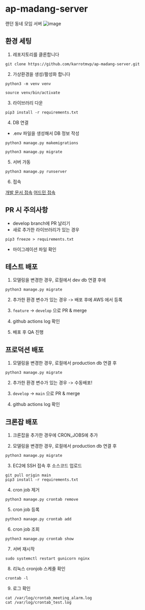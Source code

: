 # ap-madang-server
랜던 동네 모임 서버
![image](https://user-images.githubusercontent.com/57395765/137661835-504cf61f-530d-4772-97d1-f47ac7792078.png)


## 환경 세팅

1. 레포지토리를 클론합니다
```
git clone https://github.com/karrotmvp/ap-madang-server.git
```

2. 가상환경을 생성/활성화 합니다
```
python3 -m venv venv
```
```
source venv/bin/activate
```

3. 라이브러리 다운
```
pip3 install -r requirements.txt
```

4. DB 연결
* .env 파일을 생성해서 DB 정보 작성

```
python3 manage.py makemigrations
```

```
python3 manage.py migrate
```

5. 서버 가동
```
python3 manage.py runserver
```

6. 접속

[개발 문서 접속](http://127.0.0.1:8000/swagger/)
[어드민 접속](http://127.0.0.1:8000/admin)


## PR 시 주의사항

* develop branch에 PR 날리기
* 새로 추가한 라이브러리가 있는 경우
```
pip3 freeze > requirements.txt
```
* 마이그레이션 파일 확인

## 테스트 배포
1. 모델링을 변경한 경우, 로컬에서 dev db 연결 후에
```
python3 manage.py migrate
```

2. 추가한 환경 변수가 있는 경우 -> 배포 후에 AWS 에서 등록

3. `feature` -> `develop` 으로 PR & merge

4. github actions log 확인

5. 배포 후 QA 진행


## 프로덕션 배포

1. 모델링을 변경한 경우, 로컬에서 production db 연결 후
```
python3 manage.py migrate
```

2. 추가한 환경 변수가 있는 경우 -> 수동배포!

3. `develop` -> `main` 으로 PR & merge

4. github actions log 확인

## 크론잡 배포
1. 크론잡을 추가한 경우에 CRON_JOBS에 추가

2. 모델링을 변경한 경우, 로컬에서 production db 연결 후
```
python3 manage.py migrate
```

3. EC2에 SSH 접속 후 소스코드 업로드
```
git pull origin main
pip3 install -r requirements.txt
```

4. cron job 제거
```
python3 manage.py crontab remove
```

5. cron job 등록
```
python3 manage.py crontab add
```

6. cron job 조회
```
python3 manage.py crontab show
```

7. 서버 재시작
```
sudo systemctl restart gunicorn nginx
```

8. 리눅스 cronjob 스케줄 확인
```
crontab -l
```

9. 로그 확인
```
cat /var/log/crontab_meeting_alarm.log
cat /var/log/crontab_test.log
```